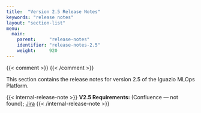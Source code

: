 ```yaml
---
title:  "Version 2.5 Release Notes"
keywords: "release notes"
layout: "section-list"
menu:
  main:
    parent:     "release-notes"
    identifier: "release-notes-2.5"
    weight:     920
---
```

{{< comment >}}<!-- [c-no-v2.5.1-rns] [IntInfo] (sharonl) (7.11.19) It was
  decided not to release v2.5.1 release notes (even though we published v2.5.1
  docs); see info in DOC IG-13785. (3.2.20) The same was decided for # v2.5.4;
  see info in DOC IG-14703. -->
{{< /comment >}}

This section contains the release notes for version 2.5 of the Iguazio MLOps Platform.

{{< internal-release-note >}}
**V2.5 Requirements:** (Confluence &mdash; not found); [Jira](https://jira.iguazeng.com/issues/?jql=project%20%3D%20ig%20AND%20(%22Target%20Version%22%20in%20(2.5.0%2C%202.5.1)%20OR%20fixVersion%20in%20(2.5.0%2C%202.5.1)%20OR%20affectedVersion%20in%20(2.5.0%2C%202.5.1))%20AND%20issuetype%20%3D%20Requirement)
{{< /internal-release-note >}}

